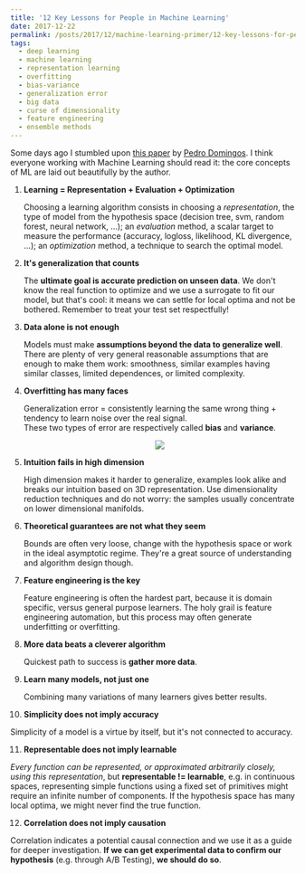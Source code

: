 ```yaml
---
title: '12 Key Lessons for People in Machine Learning'
date: 2017-12-22
permalink: /posts/2017/12/machine-learning-primer/12-key-lessons-for-people-in-machine-learning
tags:
  - deep learning
  - machine learning
  - representation learning
  - overfitting
  - bias-variance
  - generalization error
  - big data
  - curse of dimensionality
  - feature engineering
  - ensemble methods
---
```


Some days ago I stumbled upon [this paper](https://homes.cs.washington.edu/~pedrod/papers/cacm12.pdf) by [Pedro Domingos](https://homes.cs.washington.edu/~pedrod/). I think everyone working with Machine Learning should read it: the core concepts of ML are laid out beautifully by the author.

1. **Learning = Representation + Evaluation + Optimization**

   Choosing a learning algorithm consists in choosing a *representation*, the type of model from the hypothesis space (decision tree, svm, random forest, neural network, ...); an *evaluation* method, a scalar target to measure the performance (accuracy, logloss, likelihood, KL divergence, ...); an *optimization* method, a technique to search the optimal model.

2. **It's generalization that counts**

   The **ultimate goal is accurate prediction on unseen data**. We don't know the real function to optimize and we use a surrogate to fit our model, but that's cool: it means we can settle for local optima and not be bothered. Remember to treat your test set respectfully!

3. **Data alone is not enough**

   Models must make **assumptions beyond the data to generalize well**. There are plenty of very general reasonable assumptions that are enough to make them work: smoothness, similar examples having similar classes, limited dependences, or limited complexity.
   
4. **Overfitting has many faces**

   Generalization error = consistently learning the same wrong thing  +  tendency to learn noise over the real signal.  
   These two types of error are respectively called **bias** and **variance**.
   <p align="center"><img src= "{{ "/images/bias-variance.png" | prepend: site.baseurl }}"></p>

5. **Intuition fails in high dimension**

   High dimension makes it harder to generalize, examples look alike and breaks our intuition based on 3D representation. Use dimensionality reduction techniques and do not worry: the samples usually concentrate on lower dimensional manifolds.
   
6. **Theoretical guarantees are not what they seem**

   Bounds are often very loose, change with the hypothesis space or work in the ideal asymptotic regime. They're a great source of understanding and algorithm design though.

7. **Feature engineering is the key**

   Feature engineering is often the hardest part, because it is domain specific, versus general purpose learners. The holy grail is feature engineering automation, but this process may often generate underfitting or overfitting.
   
8. **More data beats a cleverer algorithm**

   Quickest path to success is **gather more data**.

9. **Learn many models, not just one**

   Combining many variations of many learners gives better results.

10. **Simplicity does not imply accuracy**

   Simplicity of a model is a virtue by itself, but it's not connected to accuracy.

11. **Representable does not imply learnable**

   *Every function can be represented, or approximated arbitrarily closely, using this representation*, but **representable != learnable**, e.g. in continuous spaces, representing simple functions using a fixed set of primitives might require an infinite number of components. If the hypothesis space has many local optima, we might never find the true function.

12. **Correlation does not imply causation**

   Correlation indicates a potential causal connection and we use it as a guide for deeper investigation. **If we can get experimental data to confirm our hypothesis** (e.g. through A/B Testing), **we should do so**.
